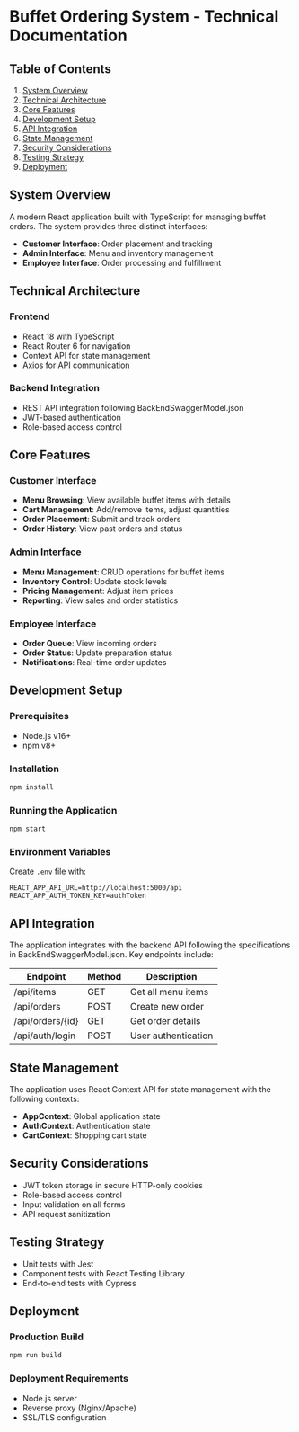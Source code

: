 # Buffet Ordering System - Technical Documentation

## Table of Contents
1. [System Overview](#system-overview)
2. [Technical Architecture](#technical-architecture)
3. [Core Features](#core-features)
4. [Development Setup](#development-setup)
5. [API Integration](#api-integration)
6. [State Management](#state-management)
7. [Security Considerations](#security-considerations)
8. [Testing Strategy](#testing-strategy)
9. [Deployment](#deployment)

## System Overview
A modern React application built with TypeScript for managing buffet orders. The system provides three distinct interfaces:
- **Customer Interface**: Order placement and tracking
- **Admin Interface**: Menu and inventory management
- **Employee Interface**: Order processing and fulfillment

## Technical Architecture
### Frontend
- React 18 with TypeScript
- React Router 6 for navigation
- Context API for state management
- Axios for API communication

### Backend Integration
- REST API integration following BackEndSwaggerModel.json
- JWT-based authentication
- Role-based access control

## Core Features
### Customer Interface
- **Menu Browsing**: View available buffet items with details
- **Cart Management**: Add/remove items, adjust quantities
- **Order Placement**: Submit and track orders
- **Order History**: View past orders and status

### Admin Interface
- **Menu Management**: CRUD operations for buffet items
- **Inventory Control**: Update stock levels
- **Pricing Management**: Adjust item prices
- **Reporting**: View sales and order statistics

### Employee Interface
- **Order Queue**: View incoming orders
- **Order Status**: Update preparation status
- **Notifications**: Real-time order updates

## Development Setup
### Prerequisites
- Node.js v16+
- npm v8+

### Installation
```bash
npm install
```

### Running the Application
```bash
npm start
```

### Environment Variables
Create `.env` file with:
```env
REACT_APP_API_URL=http://localhost:5000/api
REACT_APP_AUTH_TOKEN_KEY=authToken
```

## API Integration
The application integrates with the backend API following the specifications in BackEndSwaggerModel.json. Key endpoints include:

| Endpoint | Method | Description |
|----------|--------|-------------|
| /api/items | GET | Get all menu items |
| /api/orders | POST | Create new order |
| /api/orders/{id} | GET | Get order details |
| /api/auth/login | POST | User authentication |

## State Management
The application uses React Context API for state management with the following contexts:
- **AppContext**: Global application state
- **AuthContext**: Authentication state
- **CartContext**: Shopping cart state

## Security Considerations
- JWT token storage in secure HTTP-only cookies
- Role-based access control
- Input validation on all forms
- API request sanitization

## Testing Strategy
- Unit tests with Jest
- Component tests with React Testing Library
- End-to-end tests with Cypress

## Deployment
### Production Build
```bash
npm run build
```

### Deployment Requirements
- Node.js server
- Reverse proxy (Nginx/Apache)
- SSL/TLS configuration
